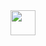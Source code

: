 <img src="https://media.tenor.com/images/d460ddaa628a29446e5bbc7f38869807/tenor.gif" width="40" height="40" />
